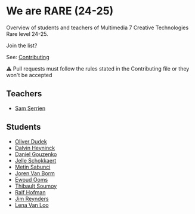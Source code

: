# We are RARE (24-25)

Overview of students and teachers of Multimedia 7 Creative Technologies Rare level 24-25.

Join the list?

See: [Contributing](./CONTRIBUTING.md)

⚠️ Pull requests must follow the rules stated in the Contributing file or they won't be accepted

## Teachers

* [Sam Serrien](./people/sam_serrien.md)

## Students

* [Oliver Dudek](./people/oliver_dudek.md)
* [Dalvin Heyninck](./people/dalvin.heyninck.md)
* [Daniel Gouzenko](./people/daniel_gouzenko.md)
* [Jelle Schokkaert](./people/jelle.schokkaert.md)
* [Metin Sabunci](./people/Metin_Sabunci.md)
* [Joren Van Borm](./people/joren_vanborm.md)
* [Ewoud Ooms](./people/ewoud_ooms.md)
* [Thibault Soumoy](./people/thibault_soumoy.md)
* [Ralf Hofman](./people/Ralf_Hofman.md)
* [Jim Reynders](./people/Jim_Reynders.md)
* [Lena Van Loo](./people/Lena_Van_Loo.md)